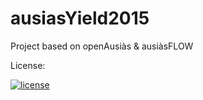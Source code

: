 # ausiasYield2015

Project based on openAusiàs & ausiàsFLOW

License:

﻿[![license](https://img.shields.io/badge/license-MIT-brightgreen.svg?style=flat)](https://github.com/cdnjs/cdnjs/blob/master/MIT-LICENSE)
